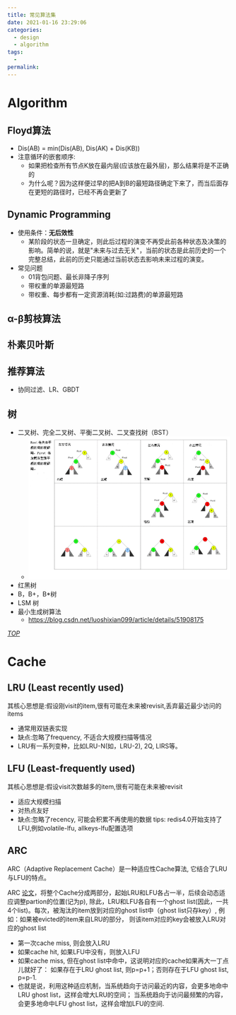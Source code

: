 ```yaml
---
title: 常见算法集
date: 2021-01-16 23:29:06
categories:
  - design
  - algorithm
tags:
  - 
permalink:
---
```

# Algorithm

## Floyd算法
+ Dis(AB) = min(Dis(AB), Dis(AK) + Dis(KB))
+ 注意循环的嵌套顺序:
    * 如果把检查所有节点K放在最内层(应该放在最外层)，那么结果将是不正确的
    * 为什么呢？因为这样便过早的把A到B的最短路径确定下来了，而当后面存在更短的路径时，已经不再会更新了
 
## Dynamic Programming
- 使用条件：**无后效性**
    + 某阶段的状态一旦确定，则此后过程的演变不再受此前各种状态及决策的影响。简单的说，就是"未来与过去无关"，当前的状态是此前历史的一个完整总结，此前的历史只能通过当前状态去影响未来过程的演变。
- 常见问题
    * 01背包问题、最长非降子序列
    * 带权重的单源最短路
    * 带权重、每步都有一定资源消耗(如:过路费)的单源最短路

## α-β剪枝算法

## 朴素贝叶斯

## 推荐算法
- 协同过滤、LR、GBDT

## 树
+ 二叉树、完全二叉树、平衡二叉树、二叉查找树（BST）
    - ![二叉平衡树](rsc/algorithm.avl_rebalancing.png)
+ 红黑树
+ B，B+，B*树
+ LSM 树
+ 最小生成树算法
    - https://blog.csdn.net/luoshixian099/article/details/51908175


[_TOP_](#Algorithm)
# Cache

## LRU (Least recently used)
其核心思想是:假设刚visit的item,很有可能在未来被revisit,丢弃最近最少访问的items
- 通常用双链表实现
- 缺点:忽略了frequency, 不适合大规模扫描等情况
- LRU有一系列变种，比如LRU-N(如，LRU-2), 2Q, LIRS等。

## LFU (Least-frequently used)
其核心思想是:假设visit次数越多的item,很有可能在未来被revisit
- 适应大规模扫描
- 对热点友好
- 缺点:忽略了recency, 可能会积累不再使用的数据 tips: redis4.0开始支持了LFU,例如volatile-lfu, allkeys-lfu配置选项

## ARC
ARC（Adaptive Replacement Cache）是一种适应性Cache算法, 它结合了LRU与LFU的特点。

ARC [论文](https://dbs.uni-leipzig.de/file/ARC.pdf)，将整个Cache分成两部分，起始LRU和LFU各占一半，后续会动态适应调整partion的位置(记为p), 除此，LRU和LFU各自有一个ghost list(因此，一共4个list)。每次，被淘汰的item放到对应的ghost list中（ghost list只存key）, 例如：如果被evicted的item来自LRU的部分， 则该item对应的key会被放入LRU对应的ghost list
- 第一次cache miss, 则会放入LRU
- 如果cache hit, 如果LFU中没有，则放入LFU
- 如果cache miss, 但在ghost list中命中，这说明对应的cache如果再大一丁点儿就好了： 如果存在于LRU ghost list, 则p=p+1；否则存在于LFU ghost list, p=p-1.
- 也就是说，利用这种适应机制，当系统趋向于访问最近的内容，会更多地命中LRU ghost list，这样会增大LRU的空间； 当系统趋向于访问最频繁的内容，会更多地命中LFU ghost list，这样会增加LFU的空间.


